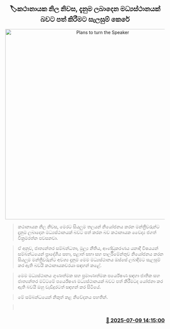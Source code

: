 <p align='center'><b><h2 align='center' title='Plans to turn the Speaker's official residence into a knowledge center'>🏷කථානායක නිල නිවස, දැනුම ලබාදෙන මධ්‍යස්ථානයක් බවට පත් කිරීමට සැලසුම් කෙරේ</h2></b></p>
<p align='center'><img src='https://helakuru.sgp1.cdn.digitaloceanspaces.com/esana/images/lib/jagath-uip.jpg' width='600' alt='Plans to turn the Speaker's official residence into a knowledge center'></p>

> කථානායක නිල නිවස, මෙරට සියලුම තලයන් නියෝජනය කරන මන්ත්‍රීවරුන්ට දැනුම ලබාදෙන මධ්‍යස්ථානයක් බවට පත් කරන බව කථානායක වෛද්‍ය ජගත් වික්‍රමරත්න පවසනවා.

> ඒ අනුව, ජාත්‍යන්තර සම්බන්ධතා, මුල්‍ය නීතිය, ආණ්ඩුකරණය යනාදී විෂයයන් සම්බන්ධයෙන් ප්‍රාදේශීය සභා, පළාත් සභා සහ පාර්ලිමේන්තුව නියෝජනය කරන සියලුම මන්ත්‍රීවරුන්ට අවශ්‍ය දැනුම මෙම මධ්‍යස්ථානය ඔස්සේ ලබාදීමට සැලසුම් කර ඇති බවයි කථානායකවරයා සඳහන් කළේ.

> මෙම මධ්‍යස්ථානය ගුණාත්මක සහ ප්‍රමාණාත්මක පර්යේෂණ සඳහා ජාතික සහ ජාත්‍යන්තර මට්ටමේ පර්යේෂණ මධ්‍යස්ථානයක් බවට පත් කිරීමටද යෝජනා කර ඇති බවයි ඔහු වැඩිදුරටත් සඳහන් කර සිටි‍යේ.

> මේ සම්බන්ධයෙන් නිකුත් කළ නිවේදනය පහතින්.

>  



<h3 align='right'><a href='https://www.helakuru.lk/esana/p/111723/'>📅 2025-07-09 14:15:00</a></h3>
